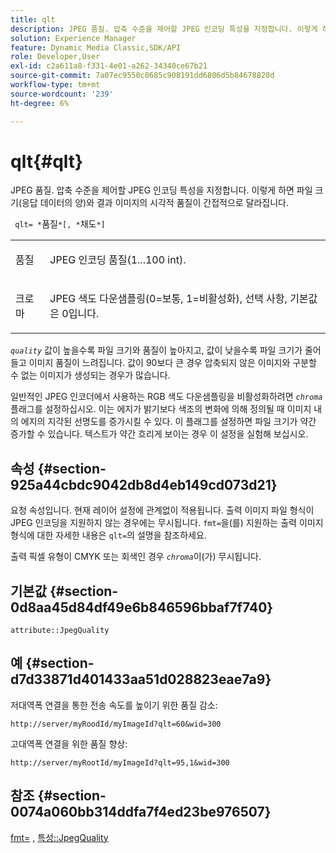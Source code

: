 ```yaml
---
title: qlt
description: JPEG 품질. 압축 수준을 제어할 JPEG 인코딩 특성을 지정합니다. 이렇게 하면 파일 크기(응답 데이터의 양)와 결과 이미지의 시각적 품질이 간접적으로 달라집니다.
solution: Experience Manager
feature: Dynamic Media Classic,SDK/API
role: Developer,User
exl-id: c2a611a8-f331-4e01-a262-34340ce67b21
source-git-commit: 7a07ec9550c0685c908191dd6806d5b84678820d
workflow-type: tm+mt
source-wordcount: '239'
ht-degree: 6%

---
```


# qlt{#qlt}

JPEG 품질. 압축 수준을 제어할 JPEG 인코딩 특성을 지정합니다. 이렇게 하면 파일 크기(응답 데이터의 양)와 결과 이미지의 시각적 품질이 간접적으로 달라집니다.

` qlt= *`품질`*[, *`채도`*]`

<table id="simpletable_FB8090D4BEBF42FD83A64A7AAB6D7F92"> 
 <tr class="strow"> 
  <td class="stentry"> <p> <span class="varname"> 품질 </span> </p> </td> 
  <td class="stentry"> <p>JPEG 인코딩 품질(1...100 int). </p> </td> 
 </tr> 
 <tr class="strow"> 
  <td class="stentry"> <p> <span class="varname"> 크로마 </span> </p> </td> 
  <td class="stentry"> <p>JPEG 색도 다운샘플링(0=보통, 1=비활성화), 선택 사항, 기본값은 0입니다. </p> </td> 
 </tr> 
</table>

*`quality`* 값이 높을수록 파일 크기와 품질이 높아지고, 값이 낮을수록 파일 크기가 줄어들고 이미지 품질이 느려집니다. 값이 90보다 큰 경우 압축되지 않은 이미지와 구분할 수 없는 이미지가 생성되는 경우가 많습니다.

일반적인 JPEG 인코더에서 사용하는 RGB 색도 다운샘플링을 비활성화하려면 *`chroma`* 플래그를 설정하십시오. 이는 에지가 밝기보다 색조의 변화에 의해 정의될 때 이미지 내의 에지의 지각된 선명도를 증가시킬 수 있다. 이 플래그를 설정하면 파일 크기가 약간 증가할 수 있습니다. 텍스트가 약간 흐리게 보이는 경우 이 설정을 실험해 보십시오.

## 속성 {#section-925a44cbdc9042db8d4eb149cd073d21}

요청 속성입니다. 현재 레이어 설정에 관계없이 적용됩니다. 출력 이미지 파일 형식이 JPEG 인코딩을 지원하지 않는 경우에는 무시됩니다. `fmt=`을(를) 지원하는 출력 이미지 형식에 대한 자세한 내용은 `qlt=`의 설명을 참조하세요.

출력 픽셀 유형이 CMYK 또는 회색인 경우 *`chroma`*&#x200B;이(가) 무시됩니다.

## 기본값 {#section-0d8aa45d84df49e6b846596bbaf7f740}

`attribute::JpegQuality`

## 예 {#section-d7d33871d401433aa51d028823eae7a9}

저대역폭 연결을 통한 전송 속도를 높이기 위한 품질 감소:

`http://server/myRoodId/myImageId?qlt=60&wid=300`

고대역폭 연결을 위한 품질 향상:

`http://server/myRootId/myImageId?qlt=95,1&wid=300`

## 참조 {#section-0074a060bb314ddfa7f4ed23be976507}

[fmt=](../../../../../is-api/http-ref/image-serving-api-ref/c-http-protocol-reference/c-command-reference/r-is-http-fmt.md#reference-cdf10043423b45ba9fe15157fb3ae37a) , [특성::JpegQuality](../../../../../is-api/image-catalog/image-serving-api-ref/c-image-catalog-reference/c-attributes-reference/r-jpegquality.md#reference-4a879e7c46024c8a898a9fd226f9eb09)
